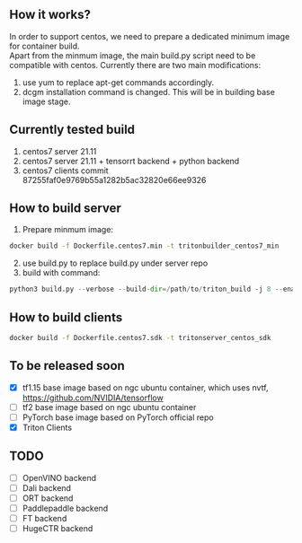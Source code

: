 ## How it works?  
In order to support centos, we need to prepare a dedicated minimum image for container build.  
Apart from the minmum image, the main build.py script need to be compatible with centos. Currently there are two main modifications:
1. use yum to replace apt-get commands accordingly.
2. dcgm installation command is changed. This will be in building base image stage.

## Currently tested build
1. centos7 server 21.11
2. centos7 server 21.11 + tensorrt backend + python backend
3. centos7 clients commit 87255faf0e9769b55a1282b5ac32820e66ee9326

## How to build server
1. Prepare minmum image:
```bash
docker build -f Dockerfile.centos7.min -t tritonbuilder_centos7_min
```
2. use build.py to replace build.py under server repo
3. build with command: 
```python
python3 build.py --verbose --build-dir=/path/to/triton_build -j 8 --enable-logging --enable-stats --enable-metrics --enable-gpu-metrics --enable-tracing --enable-nvtx --enable-gpu --min-compute-capability=7.0 --endpoint=grpc --endpoint=http --backend=tensorrt --backend=python --cmake-dir=/path/to/server/build --image=base,tritonbuilder_centos7_min --target-platform=centos7 --no-container-pull
```

## How to build clients
```bash
docker build -f Dockerfile.centos7.sdk -t tritonserver_centos_sdk
```

## To be released soon
- [x] tf1.15 base image based on ngc ubuntu container, which uses nvtf, https://github.com/NVIDIA/tensorflow
- [ ] tf2 base image based on ngc ubuntu container
- [ ] PyTorch base image based on PyTorch official repo
- [x] Triton Clients

## TODO
- [ ] OpenVINO backend
- [ ] Dali backend
- [ ] ORT backend
- [ ] Paddlepaddle backend
- [ ] FT backend
- [ ] HugeCTR backend